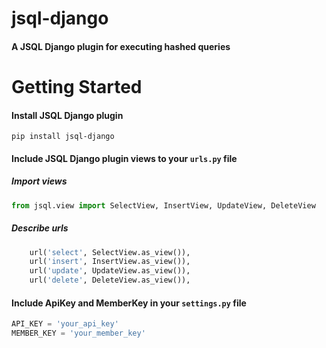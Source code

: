 # jsql-django
#### A JSQL Django plugin for executing hashed queries

# Getting Started
#### Install JSQL Django plugin
```shell
pip install jsql-django
```
#### Include JSQL Django plugin views to your `urls.py` file
##### Import views
```python
from jsql.view import SelectView, InsertView, UpdateView, DeleteView
```
##### Describe urls
```python 
    url('select', SelectView.as_view()),
    url('insert', InsertView.as_view()),
    url('update', UpdateView.as_view()),
    url('delete', DeleteView.as_view()),
```

#### Include ApiKey and MemberKey in your `settings.py` file
```python
API_KEY = 'your_api_key'
MEMBER_KEY = 'your_member_key'
```